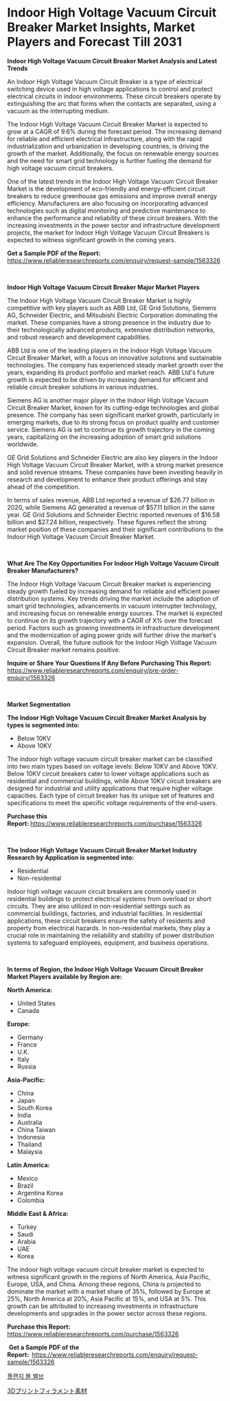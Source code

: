 <p><h1>Indoor High Voltage Vacuum Circuit Breaker Market Insights, Market Players and Forecast Till 2031</h1></p><p><strong>Indoor High Voltage Vacuum Circuit Breaker Market Analysis and Latest Trends</strong></p>
<p><p>An Indoor High Voltage Vacuum Circuit Breaker is a type of electrical switching device used in high voltage applications to control and protect electrical circuits in indoor environments. These circuit breakers operate by extinguishing the arc that forms when the contacts are separated, using a vacuum as the interrupting medium.</p><p>The Indoor High Voltage Vacuum Circuit Breaker Market is expected to grow at a CAGR of 9.6% during the forecast period. The increasing demand for reliable and efficient electrical infrastructure, along with the rapid industrialization and urbanization in developing countries, is driving the growth of the market. Additionally, the focus on renewable energy sources and the need for smart grid technology is further fueling the demand for high voltage vacuum circuit breakers.</p><p>One of the latest trends in the Indoor High Voltage Vacuum Circuit Breaker Market is the development of eco-friendly and energy-efficient circuit breakers to reduce greenhouse gas emissions and improve overall energy efficiency. Manufacturers are also focusing on incorporating advanced technologies such as digital monitoring and predictive maintenance to enhance the performance and reliability of these circuit breakers. With the increasing investments in the power sector and infrastructure development projects, the market for Indoor High Voltage Vacuum Circuit Breakers is expected to witness significant growth in the coming years.</p></p>
<p><strong>Get a Sample PDF of the Report:&nbsp;</strong> <a href="https://www.reliableresearchreports.com/enquiry/request-sample/1563326">https://www.reliableresearchreports.com/enquiry/request-sample/1563326</a></p>
<p>&nbsp;</p>
<p><strong>Indoor High Voltage Vacuum Circuit Breaker Major Market Players</strong></p>
<p><p>The Indoor High Voltage Vacuum Circuit Breaker Market is highly competitive with key players such as ABB Ltd, GE Grid Solutions, Siemens AG, Schneider Electric, and Mitsubishi Electric Corporation dominating the market. These companies have a strong presence in the industry due to their technologically advanced products, extensive distribution networks, and robust research and development capabilities.</p><p>ABB Ltd is one of the leading players in the Indoor High Voltage Vacuum Circuit Breaker Market, with a focus on innovative solutions and sustainable technologies. The company has experienced steady market growth over the years, expanding its product portfolio and market reach. ABB Ltd's future growth is expected to be driven by increasing demand for efficient and reliable circuit breaker solutions in various industries.</p><p>Siemens AG is another major player in the Indoor High Voltage Vacuum Circuit Breaker Market, known for its cutting-edge technologies and global presence. The company has seen significant market growth, particularly in emerging markets, due to its strong focus on product quality and customer service. Siemens AG is set to continue its growth trajectory in the coming years, capitalizing on the increasing adoption of smart grid solutions worldwide.</p><p>GE Grid Solutions and Schneider Electric are also key players in the Indoor High Voltage Vacuum Circuit Breaker Market, with a strong market presence and solid revenue streams. These companies have been investing heavily in research and development to enhance their product offerings and stay ahead of the competition.</p><p>In terms of sales revenue, ABB Ltd reported a revenue of $26.77 billion in 2020, while Siemens AG generated a revenue of $57.11 billion in the same year. GE Grid Solutions and Schneider Electric reported revenues of $16.58 billion and $27.24 billion, respectively. These figures reflect the strong market position of these companies and their significant contributions to the Indoor High Voltage Vacuum Circuit Breaker Market.</p></p>
<p>&nbsp;</p>
<p><strong>What Are The Key Opportunities For Indoor High Voltage Vacuum Circuit Breaker Manufacturers?</strong></p>
<p><p>The Indoor High Voltage Vacuum Circuit Breaker market is experiencing steady growth fueled by increasing demand for reliable and efficient power distribution systems. Key trends driving the market include the adoption of smart grid technologies, advancements in vacuum interrupter technology, and increasing focus on renewable energy sources. The market is expected to continue on its growth trajectory with a CAGR of X% over the forecast period. Factors such as growing investments in infrastructure development and the modernization of aging power grids will further drive the market's expansion. Overall, the future outlook for the Indoor High Voltage Vacuum Circuit Breaker market remains positive.</p></p>
<p><strong>Inquire or Share Your Questions If Any Before Purchasing This Report:</strong> <a href="https://www.reliableresearchreports.com/enquiry/pre-order-enquiry/1563326">https://www.reliableresearchreports.com/enquiry/pre-order-enquiry/1563326</a></p>
<p>&nbsp;</p>
<p><strong>Market Segmentation</strong></p>
<p><strong>The Indoor High Voltage Vacuum Circuit Breaker Market Analysis by types is segmented into:</strong></p>
<p><ul><li>Below 10KV</li><li>Above 10KV</li></ul></p>
<p><p>The indoor high voltage vacuum circuit breaker market can be classified into two main types based on voltage levels: Below 10KV and Above 10KV. Below 10KV circuit breakers cater to lower voltage applications such as residential and commercial buildings, while Above 10KV circuit breakers are designed for industrial and utility applications that require higher voltage capacities. Each type of circuit breaker has its unique set of features and specifications to meet the specific voltage requirements of the end-users.</p></p>
<p><strong>Purchase this Report:&nbsp;</strong><a href="https://www.reliableresearchreports.com/purchase/1563326">https://www.reliableresearchreports.com/purchase/1563326</a></p>
<p>&nbsp;</p>
<p><strong>The Indoor High Voltage Vacuum Circuit Breaker Market Industry Research by Application is segmented into:</strong></p>
<p><ul><li>Residential</li><li>Non-residential</li></ul></p>
<p><p>Indoor high voltage vacuum circuit breakers are commonly used in residential buildings to protect electrical systems from overload or short circuits. They are also utilized in non-residential settings such as commercial buildings, factories, and industrial facilities. In residential applications, these circuit breakers ensure the safety of residents and property from electrical hazards. In non-residential markets, they play a crucial role in maintaining the reliability and stability of power distribution systems to safeguard employees, equipment, and business operations.</p></p>
<p>&nbsp;</p>
<p><strong>In terms of Region, the Indoor High Voltage Vacuum Circuit Breaker Market Players available by Region are:</strong></p>
<p>
    <p> <strong> North America: </strong>
        <ul>
            <li>United States</li>
            <li>Canada</li>
        </ul>
        </p> 
    <p> <strong> Europe: </strong>
        <ul>
            <li>Germany</li>
            <li>France</li>
            <li>U.K.</li>
            <li>Italy</li>
            <li>Russia</li>
        </ul>
        </p> 
    <p> <strong> Asia-Pacific: </strong>
        <ul>
            <li>China</li>
            <li>Japan</li>
            <li>South Korea</li>
            <li>India</li>
            <li>Australia</li>
            <li>China Taiwan</li>
            <li>Indonesia</li>
            <li>Thailand</li>
            <li>Malaysia</li>
        </ul>
        </p> 
    <p> <strong> Latin America: </strong>
        <ul>
            <li>Mexico</li>
            <li>Brazil</li>
            <li>Argentina Korea</li>
            <li>Colombia</li>
        </ul>
        </p> 
    <p> <strong> Middle East & Africa: </strong>
        <ul>
            <li>Turkey</li>
            <li>Saudi</li>
            <li>Arabia</li>
            <li>UAE</li>
            <li>Korea</li>
        </ul>
    </p>
    </p>
<p><p>The indoor high voltage vacuum circuit breaker market is expected to witness significant growth in the regions of North America, Asia Pacific, Europe, USA, and China. Among these regions, China is projected to dominate the market with a market share of 35%, followed by Europe at 25%, North America at 20%, Asia Pacific at 15%, and USA at 5%. This growth can be attributed to increasing investments in infrastructure developments and upgrades in the power sector across these regions.</p></p>
<p><strong>Purchase this Report: </strong><a href="https://www.reliableresearchreports.com/purchase/1563326">https://www.reliableresearchreports.com/purchase/1563326</a></p>
<p>&nbsp;<strong>Get a Sample PDF of the Report:&nbsp;&nbsp;</strong><a href="https://www.reliableresearchreports.com/enquiry/request-sample/1563326">https://www.reliableresearchreports.com/enquiry/request-sample/1563326</a></p>
<p><strong></strong></p>
<p><p><a href="https://github.com/idcefvhkdut6/Market-Research-Report-List-1/blob/main/504440810683.md">플랜지 볼 밸브</a></p><p><a href="https://github.com/ppmazlotr77499/Market-Research-Report-List-1/blob/main/611097111597.md">3Dプリントフィラメント素材</a></p></p>